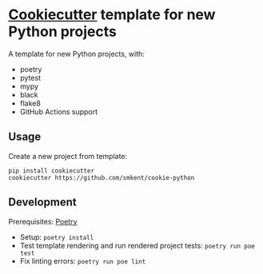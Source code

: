 # [Cookiecutter][cookiecutter] template for new Python projects

A template for new Python projects, with:

* poetry
* pytest
* mypy
* black
* flake8
* GitHub Actions support

## Usage

Create a new project from template:

```
pip install cookiecutter
cookiecutter https://github.com/smkent/cookie-python
```

## Development

Prerequisites: [Poetry][poetry]

* Setup: `poetry install`
* Test template rendering and run rendered project tests: `poetry run poe test`
* Fix linting errors: `poetry run poe lint`

[cookiecutter]: https://github.com/cookiecutter/cookiecutter
[poetry]: https://python-poetry.org/docs/#installation

